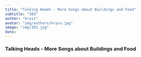 ```yaml
---
title: "Talking Heads - More Songs about Buildings and Food"
subtitle: "383"
author: "kryss"
avatar: "img/authors/kryss.jpg"
image: "img/383.jpg"
date:
---
```


### Talking Heads - More Songs about Buildings and Food
